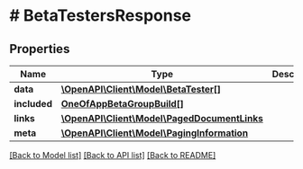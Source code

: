 # # BetaTestersResponse

## Properties

Name | Type | Description | Notes
------------ | ------------- | ------------- | -------------
**data** | [**\OpenAPI\Client\Model\BetaTester[]**](BetaTester.md) |  | 
**included** | [**OneOfAppBetaGroupBuild[]**](OneOfAppBetaGroupBuild.md) |  | [optional] 
**links** | [**\OpenAPI\Client\Model\PagedDocumentLinks**](PagedDocumentLinks.md) |  | 
**meta** | [**\OpenAPI\Client\Model\PagingInformation**](PagingInformation.md) |  | [optional] 

[[Back to Model list]](../../README.md#documentation-for-models) [[Back to API list]](../../README.md#documentation-for-api-endpoints) [[Back to README]](../../README.md)


